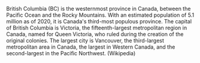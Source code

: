 British Columbia (BC) is the westernmost province in Canada, between the Pacific Ocean and the Rocky Mountains. With an estimated population of 5.1 million as of 2020, it is Canada's third-most populous province. The capital of British Columbia is Victoria, the fifteenth-largest metropolitan region in Canada, named for Queen Victoria, who ruled during the creation of the original colonies. The largest city is Vancouver, the third-largest metropolitan area in Canada, the largest in Western Canada, and the second-largest in the Pacific Northwest. (Wikipedia)
